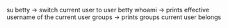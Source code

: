 su betty -> switch current user to user betty
whoami -> prints effective username of the current user
groups -> prints groups current user belongs
